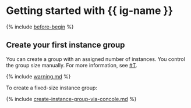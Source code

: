# Getting started with {{ ig-name }}

{% include [before-begin](../../_includes/before-begin.md) %}

## Create your first instance group

You can create a group with an assigned number of instances. You control the group size manually. For more information, see [#T](../concepts/instance-groups/scale.md#fixed-scale).

{% include [warning.md](../../_includes/instance-groups/warning.md) %}

To create a fixed-size instance group:

{% include [create-instance-group-via-concole.md](../../_includes/instance-groups/create-instance-group-via-concole.md) %}


